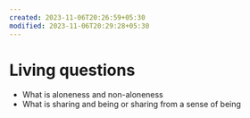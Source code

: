 ```yaml
---
created: 2023-11-06T20:26:59+05:30
modified: 2023-11-06T20:29:28+05:30
---
```


# Living questions

* What is aloneness and non-aloneness
* What is sharing and being or sharing from a sense of being
